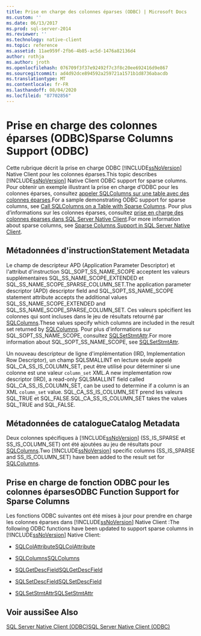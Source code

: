```yaml
---
title: Prise en charge des colonnes éparses (ODBC) | Microsoft Docs
ms.custom: ''
ms.date: 06/13/2017
ms.prod: sql-server-2014
ms.reviewer: ''
ms.technology: native-client
ms.topic: reference
ms.assetid: 11ae959f-2fb6-4b85-ac5d-1476a82136d4
author: rothja
ms.author: jroth
ms.openlocfilehash: 076709f3f37e92492f7c3f8c20ee692416d9e867
ms.sourcegitcommit: ad4d92dce894592a259721a1571b1d8736abacdb
ms.translationtype: MT
ms.contentlocale: fr-FR
ms.lasthandoff: 08/04/2020
ms.locfileid: "87702856"
---
```

# <a name="sparse-columns-support-odbc"></a><span data-ttu-id="bb901-102">Prise en charge des colonnes éparses (ODBC)</span><span class="sxs-lookup"><span data-stu-id="bb901-102">Sparse Columns Support (ODBC)</span></span>
  <span data-ttu-id="bb901-103">Cette rubrique décrit la prise en charge ODBC [!INCLUDE[ssNoVersion](../../../includes/ssnoversion-md.md)] Native Client pour les colonnes éparses.</span><span class="sxs-lookup"><span data-stu-id="bb901-103">This topic describes [!INCLUDE[ssNoVersion](../../../includes/ssnoversion-md.md)] Native Client ODBC support for sparse columns.</span></span> <span data-ttu-id="bb901-104">Pour obtenir un exemple illustrant la prise en charge d’ODBC pour les colonnes éparses, consultez [appeler SQLColumns sur une table avec des colonnes éparses](../../native-client-odbc-how-to/call-sqlcolumns-on-a-table-with-sparse-columns.md).</span><span class="sxs-lookup"><span data-stu-id="bb901-104">For a sample demonstrating ODBC support for sparse columns, see [Call SQLColumns on a Table with Sparse Columns](../../native-client-odbc-how-to/call-sqlcolumns-on-a-table-with-sparse-columns.md).</span></span> <span data-ttu-id="bb901-105">Pour plus d’informations sur les colonnes éparses, consultez [prise en charge des colonnes éparses dans SQL Server Native Client](../features/sparse-columns-support-in-sql-server-native-client.md).</span><span class="sxs-lookup"><span data-stu-id="bb901-105">For more information about sparse columns, see [Sparse Columns Support in SQL Server Native Client](../features/sparse-columns-support-in-sql-server-native-client.md).</span></span>  
  
## <a name="statement-metadata"></a><span data-ttu-id="bb901-106">Métadonnées d'instruction</span><span class="sxs-lookup"><span data-stu-id="bb901-106">Statement Metadata</span></span>  
 <span data-ttu-id="bb901-107">Le champ de descripteur APD (Application Parameter Descriptor) et l'attribut d'instruction SQL_SOPT_SS_NAME_SCOPE acceptent les valeurs supplémentaires SQL_SS_NAME_SCOPE_EXTENDED et SQL_SS_NAME_SCOPE_SPARSE_COLUMN_SET.</span><span class="sxs-lookup"><span data-stu-id="bb901-107">The application parameter descriptor (APD) descriptor field and SQL_SOPT_SS_NAME_SCOPE statement attribute accepts the additional values SQL_SS_NAME_SCOPE_EXTENDED and SQL_SS_NAME_SCOPE_SPARSE_COLUMN_SET.</span></span> <span data-ttu-id="bb901-108">Ces valeurs spécifient les colonnes qui sont incluses dans le jeu de résultats retourné par [SQLColumns](../../native-client-odbc-api/sqlcolumns.md).</span><span class="sxs-lookup"><span data-stu-id="bb901-108">These values specify which columns are included in the result set returned by [SQLColumns](../../native-client-odbc-api/sqlcolumns.md).</span></span> <span data-ttu-id="bb901-109">Pour plus d'informations sur SQL_SOPT_SS_NAME_SCOPE, consultez [SQLSetStmtAttr](../../native-client-odbc-api/sqlsetstmtattr.md).</span><span class="sxs-lookup"><span data-stu-id="bb901-109">For more information about SQL_SOPT_SS_NAME_SCOPE, see [SQLSetStmtAttr](../../native-client-odbc-api/sqlsetstmtattr.md).</span></span>  
  
 <span data-ttu-id="bb901-110">Un nouveau descripteur de ligne d'implémentation (IRD, Implementation Row Descriptor), un champ SQLSMALLINT en lecture seule appelé SQL_CA_SS_IS_COLUMN_SET, peut être utilisé pour déterminer si une colonne est une valeur `column_set` XML.</span><span class="sxs-lookup"><span data-stu-id="bb901-110">A new implementation row descriptor (IRD), a read-only SQLSMALLINT field called SQL_CA_SS_IS_COLUMN_SET, can be used to determine if a column is an XML `column_set` value.</span></span> <span data-ttu-id="bb901-111">SQL_CA_SS_IS_COLUMN_SET prend les valeurs SQL_TRUE et SQL_FALSE.</span><span class="sxs-lookup"><span data-stu-id="bb901-111">SQL_CA_SS_IS_COLUMN_SET takes the values SQL_TRUE and SQL_FALSE.</span></span>  
  
## <a name="catalog-metadata"></a><span data-ttu-id="bb901-112">Métadonnées de catalogue</span><span class="sxs-lookup"><span data-stu-id="bb901-112">Catalog Metadata</span></span>  
 <span data-ttu-id="bb901-113">Deux colonnes spécifiques à [!INCLUDE[ssNoVersion](../../../includes/ssnoversion-md.md)] (SS_IS_SPARSE et SS_IS_COLUMN_SET) ont été ajoutées au jeu de résultats pour [SQLColumns](../../native-client-odbc-api/sqlcolumns.md).</span><span class="sxs-lookup"><span data-stu-id="bb901-113">Two [!INCLUDE[ssNoVersion](../../../includes/ssnoversion-md.md)] specific columns (SS_IS_SPARSE and SS_IS_COLUMN_SET) have been added to the result set for [SQLColumns](../../native-client-odbc-api/sqlcolumns.md).</span></span>  
  
## <a name="odbc-function-support-for-sparse-columns"></a><span data-ttu-id="bb901-114">Prise en charge de fonction ODBC pour les colonnes éparses</span><span class="sxs-lookup"><span data-stu-id="bb901-114">ODBC Function Support for Sparse Columns</span></span>  
 <span data-ttu-id="bb901-115">Les fonctions ODBC suivantes ont été mises à jour pour prendre en charge les colonnes éparses dans [!INCLUDE[ssNoVersion](../../../includes/ssnoversion-md.md)] Native Client :</span><span class="sxs-lookup"><span data-stu-id="bb901-115">The following ODBC functions have been updated to support sparse columns in [!INCLUDE[ssNoVersion](../../../includes/ssnoversion-md.md)] Native Client:</span></span>  
  
-   [<span data-ttu-id="bb901-116">SQLColAttribute</span><span class="sxs-lookup"><span data-stu-id="bb901-116">SQLColAttribute</span></span>](../../native-client-odbc-api/sqlcolattribute.md)  
  
-   [<span data-ttu-id="bb901-117">SQLColumns</span><span class="sxs-lookup"><span data-stu-id="bb901-117">SQLColumns</span></span>](../../native-client-odbc-api/sqlcolumns.md)  
  
-   [<span data-ttu-id="bb901-118">SQLGetDescField</span><span class="sxs-lookup"><span data-stu-id="bb901-118">SQLGetDescField</span></span>](../../native-client-odbc-api/sqlgetdescfield.md)  
  
-   [<span data-ttu-id="bb901-119">SQLSetDescField</span><span class="sxs-lookup"><span data-stu-id="bb901-119">SQLSetDescField</span></span>](../../native-client-odbc-api/sqlsetdescfield.md)  
  
-   [<span data-ttu-id="bb901-120">SQLSetStmtAttr</span><span class="sxs-lookup"><span data-stu-id="bb901-120">SQLSetStmtAttr</span></span>](../../native-client-odbc-api/sqlsetstmtattr.md)  
  
## <a name="see-also"></a><span data-ttu-id="bb901-121">Voir aussi</span><span class="sxs-lookup"><span data-stu-id="bb901-121">See Also</span></span>  
 [<span data-ttu-id="bb901-122">SQL Server Native Client &#40;ODBC&#41;</span><span class="sxs-lookup"><span data-stu-id="bb901-122">SQL Server Native Client &#40;ODBC&#41;</span></span>](sql-server-native-client-odbc.md)  
  
  
